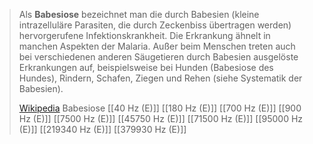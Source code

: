 > Als **Babesiose** bezeichnet man die durch Babesien (kleine intrazelluläre Parasiten, die durch Zeckenbiss übertragen werden) hervorgerufene Infektionskrankheit. Die Erkrankung ähnelt in manchen Aspekten der Malaria. Außer beim Menschen treten auch bei verschiedenen anderen Säugetieren durch Babesien ausgelöste Erkrankungen auf, beispielsweise bei Hunden (Babesiose des Hundes), Rindern, Schafen, Ziegen und Rehen (siehe Systematik der Babesien).
>
> [Wikipedia](https://de.wikipedia.org/wiki/Babesiose)
Babesiose
[[40 Hz (E)]]
[[180 Hz (E)]]
[[700 Hz (E)]]
[[900 Hz (E)]]
[[7500 Hz (E)]]
[[45750 Hz (E)]]
[[71500 Hz (E)]]
[[95000 Hz (E)]]
[[219340 Hz (E)]]
[[379930 Hz (E)]]